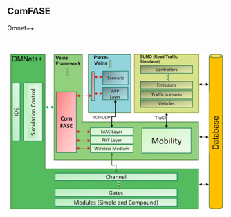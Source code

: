 ## ComFASE

Omnet++
<p align="center">
  <br><br>
  <img src="https://github.com/RISE-Dependable-Transport-Systems/ComFASE/blob/main/Documentation/pictures/ComFASE_Arc.jpg">
</p>
<br/> 
<br/> 
